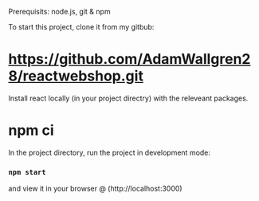 
Prerequisits: node.js, git & npm

To start this project, clone it from my gitbub:
# https://github.com/AdamWallgren28/reactwebshop.git

Install react locally (in your project directry) with the releveant packages.
# npm ci

In the project directory, run the project in development mode:
### `npm start`
and view it in your browser @ (http://localhost:3000)

